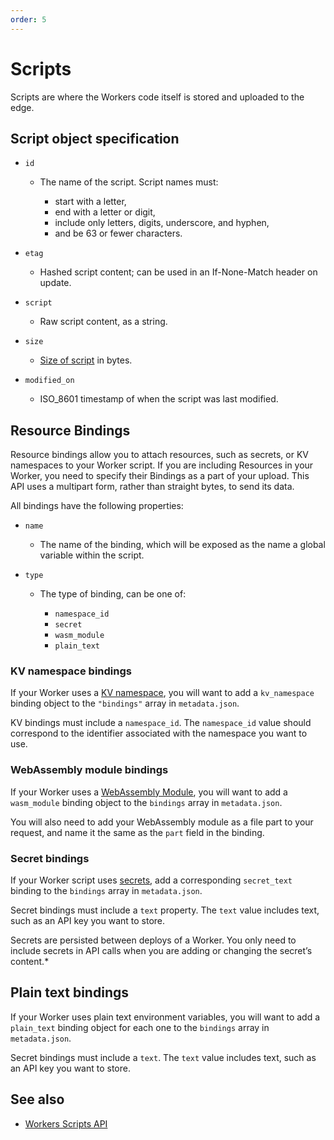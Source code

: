 ```yaml
---
order: 5
---
```


# Scripts

Scripts are where the Workers code itself is stored and uploaded to the edge.

## Script object specification

<Definitions>

- `id`
  - The name of the script. Script names must:

    - start with a letter,
    - end with a letter or digit,
    - include only letters, digits, underscore, and hyphen,
    - and be 63 or fewer characters.

- `etag`
  - Hashed script content; can be used in an If-None-Match header on update.

- `script`
  - Raw script content, as a string.

- `size`
  - [Size of script](/platform/limits) in bytes.

- `modified_on`
  - ISO_8601 timestamp of when the script was last modified.

</Definitions>

## Resource Bindings

Resource bindings allow you to attach resources, such as secrets, or KV namespaces to your Worker script. If you are including Resources in your Worker, you need to specify their Bindings as a part of your upload. This API uses a multipart form, rather than straight bytes, to send its data.

All bindings have the following properties:

<Definitions>

- `name`
  - The name of the binding, which will be exposed as the name a global variable within the script.

- `type`
  - The type of binding, can be one of:

    - `namespace_id`
    - `secret`
    - `wasm_module`
    - `plain_text`

</Definitions>

### KV namespace bindings

If your Worker uses a [KV namespace](/storage/overview/), you will want to add a `kv_namespace` binding object to the `"bindings"` array in `metadata.json`.

KV bindings must include a `namespace_id`. The `namespace_id` value should correspond to the identifier associated with the namespace you want to use.

### WebAssembly module bindings

If your Worker uses a [WebAssembly Module](/examples/boilerplates/rustwasm/), you will want to add a `wasm_module` binding object to the `bindings` array in `metadata.json`.

You will also need to add your WebAssembly module as a file part to your request, and name it the same as the `part` field in the binding.

### Secret bindings

If your Worker script uses [secrets](reference/apis/environment-variables#secrets), add a corresponding `secret_text` binding to the `bindings` array in `metadata.json`.

Secret bindings must include a `text` property. The `text` value includes text, such as an API key you want to store.

Secrets are persisted between deploys of a Worker. You only need to include secrets in API calls when you are adding or changing the secret’s content.*

## Plain text bindings

If your Worker uses plain text environment variables, you will want to add a `plain_text` binding object for each one to the `bindings` array in `metadata.json`.

Secret bindings must include a `text`. The `text` value includes text, such as an API key you want to store.

## See also

- [Workers Scripts API](https://api.cloudflare.com/#worker-script-properties)
